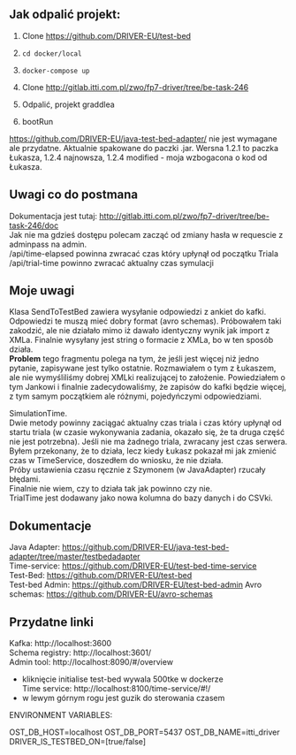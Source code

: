 ## Jak odpalić projekt:
1.  Clone https://github.com/DRIVER-EU/test-bed
2.  `cd docker/local`
3.  `docker-compose up`

4. Clone http://gitlab.itti.com.pl/zwo/fp7-driver/tree/be-task-246
5. Odpalić, projekt graddlea
6. bootRun  
  
https://github.com/DRIVER-EU/java-test-bed-adapter/ nie jest wymagane ale przydatne. Aktualnie spakowane do paczki .jar. Wersna 1.2.1 to paczka Łukasza, 1.2.4 najnowsza, 1.2.4 modified - moja wzbogacona o kod od Łukasza.

## Uwagi co do postmana
Dokumentacja jest tutaj: http://gitlab.itti.com.pl/zwo/fp7-driver/tree/be-task-246/doc  
Jak nie ma gdzieś dostępu polecam zacząć od zmiany hasła w requescie z adminpass na admin.  
/api/time-elapsed powinna zwracać czas który upłynął od początku Triala  
/api/trial-time powinno zwracać aktualny czas symulacji  

## Moje uwagi
Klasa SendToTestBed zawiera wysyłanie odpowiedzi z ankiet do kafki. Odpowiedzi te muszą mieć dobry format (avro schemas). Próbowałem taki zakodzić, ale nie działało mimo iż dawało identyczny wynik jak import z XMLa. Finalnie wysyłany jest string o formacie z XMLa, bo w ten sposób działa.  
**Problem** tego fragmentu polega na tym, że jeśli jest więcej niż jedno pytanie, zapisywane jest tylko ostatnie. Rozmawiałem o tym z Łukaszem, ale nie wymyśliliśmy dobrej XMLki realizującej to założenie. Powiedziałem o tym Jankowi i finalnie zadecydowaliśmy, że zapisów do kafki będzie więcej, z tym samym początkiem ale różnymi, pojedyńczymi odpowiedziami.  
  
SimulationTime.  
Dwie metody powinny zaciągać aktualny czas triala i czas który upłynął od startu triala (w czasie wykonywania zadania, okazało się, że ta druga część nie jest potrzebna). Jeśli nie ma żadnego triala, zwracany jest czas serwera.
Byłem przekonany, że to działa, lecz kiedy Łukasz pokazał mi jak zmienić czas w TimeService, doszedłem do wniosku, że nie działa.  
Próby ustawienia czasu ręcznie z Szymonem (w JavaAdapter) rzucały błędami.  
Finalnie nie wiem, czy to działa tak jak powinno czy nie.  
TrialTime jest dodawany jako nowa kolumna do bazy danych i do CSVki.

## Dokumentacje
Java Adapter: https://github.com/DRIVER-EU/java-test-bed-adapter/tree/master/testbedadapter  
Time-service: https://github.com/DRIVER-EU/test-bed-time-service  
Test-Bed: https://github.com/DRIVER-EU/test-bed  
Test-bed Admin: https://github.com/DRIVER-EU/test-bed-admin
Avro schemas: https://github.com/DRIVER-EU/avro-schemas  

## Przydatne linki
Kafka: http://localhost:3600  
Schema registry: http://localhost:3601/  
Admin tool: http://localhost:8090/#/overview  
* kliknięcie initialise test-bed wywala 500tke w dockerze  
Time service: http://localhost:8100/time-service/#!/  
* w lewym górnym rogu jest guzik do sterowania czasem


ENVIRONMENT VARIABLES:

OST_DB_HOST=localhost
OST_DB_PORT=5437
OST_DB_NAME=itti_driver
DRIVER_IS_TESTBED_ON=[true/false]
